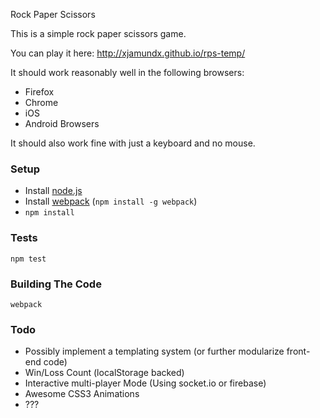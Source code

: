 Rock Paper Scissors

This is a simple rock paper scissors game.

You can play it here:
http://xjamundx.github.io/rps-temp/

It should work reasonably well in the following browsers:
- Firefox
- Chrome
- iOS
- Android Browsers

It should also work fine with just a keyboard and no mouse.

### Setup

- Install [node.js](http://nodejs.org/)
- Install [webpack](http://webpack.github.io/) (`npm install -g webpack`)
- `npm install`

### Tests

`npm test`

### Building The Code

`webpack`

### Todo

- Possibly implement a templating system (or further modularize front-end code)
- Win/Loss Count (localStorage backed)
- Interactive multi-player Mode (Using socket.io or firebase)
- Awesome CSS3 Animations
- ???